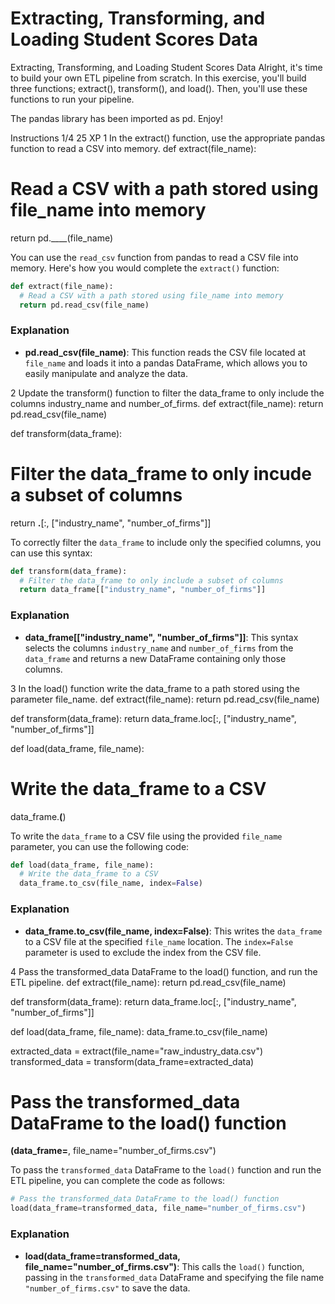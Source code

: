# Extracting, Transforming, and Loading Student Scores Data

Extracting, Transforming, and Loading Student Scores Data
Alright, it's time to build your own ETL pipeline from scratch. In this exercise, you'll build three functions; extract(), transform(), and load(). Then, you'll use these functions to run your pipeline.

The pandas library has been imported as pd. Enjoy!

Instructions 1/4
25 XP
1
In the extract() function, use the appropriate pandas function to read a CSV into memory.
def extract(file_name):
  # Read a CSV with a path stored using file_name into memory
  return pd.____(file_name)

You can use the `read_csv` function from pandas to read a CSV file into memory. Here's how you would complete the `extract()` function:

```python
def extract(file_name):
  # Read a CSV with a path stored using file_name into memory
  return pd.read_csv(file_name)
``` 

### Explanation
- **pd.read_csv(file_name)**: This function reads the CSV file located at `file_name` and loads it into a pandas DataFrame, which allows you to easily manipulate and analyze the data.

2
Update the transform() function to filter the data_frame to only include the columns industry_name and number_of_firms.
def extract(file_name):
  return pd.read_csv(file_name)

def transform(data_frame):
  # Filter the data_frame to only incude a subset of columns
  return ____.____[:, ["industry_name", "number_of_firms"]]

To correctly filter the `data_frame` to include only the specified columns, you can use this syntax:

```python
def transform(data_frame):
  # Filter the data_frame to only include a subset of columns
  return data_frame[["industry_name", "number_of_firms"]]
```

### Explanation
- **data_frame[["industry_name", "number_of_firms"]]**: This syntax selects the columns `industry_name` and `number_of_firms` from the `data_frame` and returns a new DataFrame containing only those columns.


3
In the load() function write the data_frame to a path stored using the parameter file_name.
def extract(file_name):
  return pd.read_csv(file_name)

def transform(data_frame):
  return data_frame.loc[:, ["industry_name", "number_of_firms"]]

def load(data_frame, file_name):
  # Write the data_frame to a CSV
  data_frame.____(____)

To write the `data_frame` to a CSV file using the provided `file_name` parameter, you can use the following code:

```python
def load(data_frame, file_name):
  # Write the data_frame to a CSV
  data_frame.to_csv(file_name, index=False)
```

### Explanation
- **data_frame.to_csv(file_name, index=False)**: This writes the `data_frame` to a CSV file at the specified `file_name` location. The `index=False` parameter is used to exclude the index from the CSV file.

4
Pass the transformed_data DataFrame to the load() function, and run the ETL pipeline.
def extract(file_name):
  return pd.read_csv(file_name)

def transform(data_frame):
  return data_frame.loc[:, ["industry_name", "number_of_firms"]]

def load(data_frame, file_name):
  data_frame.to_csv(file_name)
  
extracted_data = extract(file_name="raw_industry_data.csv")
transformed_data = transform(data_frame=extracted_data)

# Pass the transformed_data DataFrame to the load() function
____(data_frame=____, file_name="number_of_firms.csv")

To pass the `transformed_data` DataFrame to the `load()` function and run the ETL pipeline, you can complete the code as follows:

```python
# Pass the transformed_data DataFrame to the load() function
load(data_frame=transformed_data, file_name="number_of_firms.csv")
```

### Explanation
- **load(data_frame=transformed_data, file_name="number_of_firms.csv")**: This calls the `load()` function, passing in the `transformed_data` DataFrame and specifying the file name `"number_of_firms.csv"` to save the data.